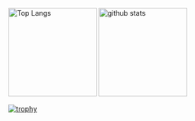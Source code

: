 <p align="left">
  <img alt="Top Langs" height="180px" src="https://github-readme-stats.vercel.app/api/top-langs/?username=daichi0812&theme=tokyonight" />
  <img alt="github stats" height="180px" src="https://github-readme-stats.vercel.app/api?username=daichi0812&theme=tokyonight&show_icons=true" />
</p>

[![trophy](https://github-profile-trophy.vercel.app/?username=daichi0812&theme=tokyonight)](https://github.com/ryo-ma/github-progfile-trophy)
